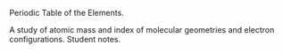 Periodic Table of the Elements.

A study of atomic mass and index of molecular geometries and electron configurations.
Student notes.

